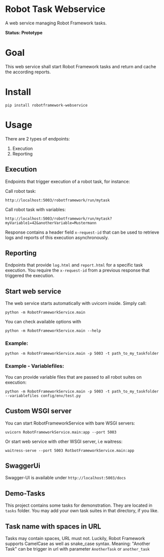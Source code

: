 # Robot Task Webservice

A web service managing Robot Framework tasks.

**Status: Prototype**

# Goal

This web service shall start Robot Framework tasks and return and cache the according reports.

# Install
```
pip install robotframework-webservice
```

# Usage
There are 2 types of endpoints: 
1. Execution
2. Reporting

## Execution
Endpoints that trigger execution of a robot task, for instance:

Call robot task:

    http://localhost:5003/robotframework/run/mytask

Call robot task with variables:

    http://localhost:5003/robotframework/run/mytask?myVariable1=42&anotherVariable=Mustermann

Response contains a header field `x-request-id` that can be used to retrieve logs and reports of this execution asynchronously.

## Reporting
Endpoints that provide `log.html` and `report.html` for a specific task execution. You require the `x-request-id` from a previous response that triggered the execution.


## Start web service

The web service starts automatically with uvicorn inside. Simply call:

    python -m RobotFrameworkService.main

You can check available options with

    python -m RobotFrameworkService.main --help

### Example:

    python -m RobotFrameworkService.main -p 5003 -t path_to_my_taskfolder

### Example - Variablefiles:

You can provide variable files that are passed to all robot suites on execution:

    python -m RobotFrameworkService.main -p 5003 -t path_to_my_taskfolder --variablefiles config/env/test.py

## Custom WSGI server

You can start RobotFrameworkService with bare WSGI servers:
    
    uvicorn RobotFrameworkService.main:app --port 5003

Or start web service with other WSGI server, i.e waitress:

    waitress-serve --port 5003 RotbotFrameworkService.main:app

## SwaggerUi
Swagger-UI is available under `http://localhost:5003/docs`


## Demo-Tasks

This project contains some tasks for demonstration. They are located in ``tasks`` folder. You may add
your own task suites in that directory, if you like.

## Task name with spaces in URL

Tasks may contain spaces, URL must not. Luckily, Robot Framework supports CamelCase as well as snake_case syntax.
Meaning: "Another Task" can be trigger in url with parameter `AnotherTask` or ``another_task``
